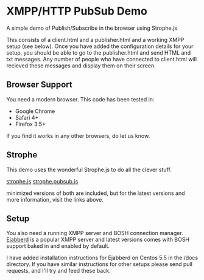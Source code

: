 XMPP/HTTP PubSub Demo
=====================

A simple demo of Publish/Subscribe in the browser using Strophe.js

This consists of a client.html and a publisher.html and a working
XMPP setup (see below). Once you have added the configuration 
details for your setup, you should be able to go to the 
publisher.html and send HTML and txt messages. Any number of 
people who have connected to client.html will recieved these 
messages and display them on their screen.

Browser Support
---------------

You need a modern browser. This code has been tested in:

* Google Chrome
* Safari 4+
* Firefox 3.5+

If you find it works in any other browsers, do let us know.

Strophe
-------

This demo uses the wonderful Strophe.js to do all the clever stuff.

[strophe.js](https://github.com/metajack/strophejs) 
[strophe.pubsub.js](https://github.com/metajack/strophejs)

minimized versions of both are included, but for the latest versions 
and more information, visit the links above.

Setup
-----

You also need a running XMPP server and BOSH connection manager. [Ejabberd](http://www.ejabberd.im/) 
is a popular XMPP server and latest versions comes with BOSH support 
baked in and enabled by default.

I have added installation instructions for Ejabberd on Centos 5.5 in 
the /docs directory. If you have similar instructions for other setups
please send pull requests, and I'll try and feed these back.

